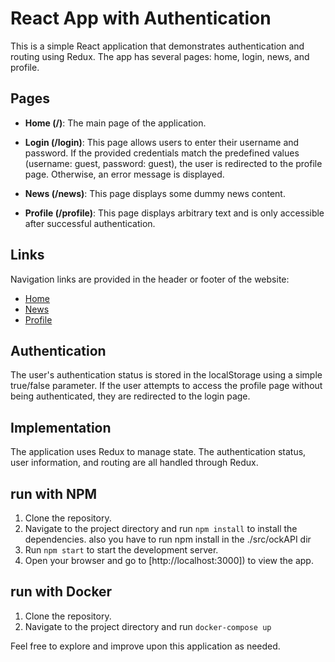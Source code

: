 # React App with Authentication

This is a simple React application that demonstrates authentication and routing using Redux. The app has several pages: home, login, news, and profile.

## Pages

- **Home (/)**: The main page of the application.

- **Login (/login)**: This page allows users to enter their username and password. If the provided credentials match the predefined values (username: guest, password: guest), the user is redirected to the profile page. Otherwise, an error message is displayed.

- **News (/news)**: This page displays some dummy news content.

- **Profile (/profile)**: This page displays arbitrary text and is only accessible after successful authentication.

## Links

Navigation links are provided in the header or footer of the website:

- [Home](/)
- [News](/news)
- [Profile](/profile)

## Authentication

The user's authentication status is stored in the localStorage using a simple true/false parameter. If the user attempts to access the profile page without being authenticated, they are redirected to the login page.

## Implementation

The application uses Redux to manage state. The authentication status, user information, and routing are all handled through Redux.

## run with NPM

1. Clone the repository.
2. Navigate to the project directory and run `npm install` to install the dependencies. also you have to run npm install in the ./src/ockAPI dir
3. Run `npm start` to start the development server.
4. Open your browser and go to [http://localhost:3000]) to view the app.

## run with Docker

1. Clone the repository.
2. Navigate to the project directory and run `docker-compose up`

Feel free to explore and improve upon this application as needed.
